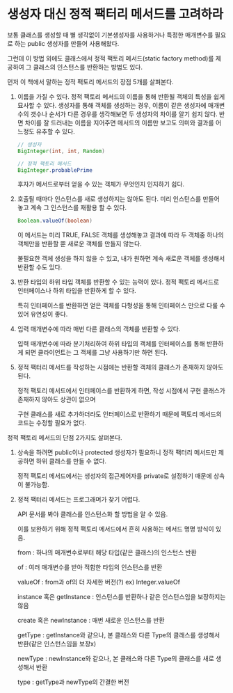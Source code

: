 # 생성자 대신 정적 팩터리 메서드를 고려하라

보통 클래스를 생성할 때 별 생각없이 기본생성자를 사용하거나 특정한 매개변수를 필요로 하는 public 생성자를 만들어 사용해왔다.

그런데 이 방법 외에도 클래스에서 정적 팩토리 메서드(static factory method)를 제공하여 그 클래스의 인스턴스를 반환하는 방법도 있다.

먼저 이 책에서 말하는 정적 팩토리 메서드의 장점 5개를 살펴본다.

1. 이름을 가질 수 있다.
   정적 팩토리 메서드의 이름을 통해 반환될 객체의 특성을 쉽게 묘사할 수 있다.
   생성자를 통해 객체를 생성하는 경우, 이름이 같은 생성자에 매개변수의 갯수나 순서가 다른 경우를 생각해보면 두 생성자의 차이를 알기 쉽지 않다.
   반면 차이를 잘 드러내는 이름을 지어주면 메서드의 이름만 보고도 의미와 결과를 어느정도 유추할 수 있다.

   ```java
   // 생성자
   BigInteger(int, int, Random)
   ```

   ```java
   // 정적 팩토리 메서드
   BigInteger.probablePrime
   ```
   
   후자가 메서드로부터 얻을 수 있는 객체가 무엇인지 인지하기 쉽다.
   
2. 호출될 때마다 인스턴스를 새로 생성하지는 않아도 된다.
   미리 인스턴스를 만들어 놓고 계속 그 인스턴스를 재활용 할 수 있다.
   ```java
   Boolean.valueOf(boolean)
   ```
   이 메서드는 미리 TRUE, FALSE 객체를 생성해놓고 결과에 따라 두 객체중 하나의 객체만을 반환할 뿐 새로운 객체를 만들지 않는다.

   불필요한 객체 생성을 하지 않을 수 있고, 내가 원하면 계속 새로운 객체를 생성해서 반환할 수도 있다.
   
3. 반환 타입의 하위 타입 객체를 반환할 수 있는 능력이 있다.
   정적 팩토리 메서드로 인터페이스나 하위 타입을 반환하게 할 수 있다.
   
   특히 인터페이스를 반환하면 얻은 객체를 다형성을 통해 인터페이스 만으로 다룰 수 있어 유연성이 좋다.

4. 입력 매개변수에 따라 매번 다른 클래스의 객체를 반환할 수 있다.

   입력 매개변수에 따라 분기처리하여 하위 타입의 객체를 인터페이스를 통해 반환하게 되면 클라이언트는 그 객체를 그냥 사용하기만 하면 된다.
   
5. 정적 팩터리 메서드를 작성하는 시점에는 반환할 객체의 클래스가 존재하지 않아도 된다.
 
   정적 팩토리 메서드에서 인터페이스를 반환하게 하면, 작성 시점에서 구현 클래스가 존재하지 않아도 상관이 없으며

   구현 클래스를 새로 추가하더라도 인터페이스로 반환하기 때문에 팩토리 메서드의 코드는 수정할 필요가 없다.




정적 팩토리 메서드의 단점 2가지도 살펴본다.



1. 상속을 하려면 public이나 protected 생성자가 필요하니 정적 팩터리 메서드만 제공하면 하위 클래스를 만들 수 없다.
 
   정적 팩토리 메서드에서는 생성자의 접근제어자를 private로 설정하기 때문에 상속이 불가능함.

2. 정적 팩터리 메서드는 프로그래머가 찾기 어렵다.
 
   API 문서를 봐야 클래스를 인스턴스화 할 방법을 알 수 있음.
   
   이를 보완하기 위해 정적 팩토리 메서드에서 흔히 사용하는 메서드 명명 방식이 있음.
   
   from : 하나의 매개변수로부터 해당 타입(같은 클래스)의 인스턴스 반환
   
   of : 여러 매개변수를 받아 적합한 타입의 인스턴스를 반환
   
   valueOf : from과 of의 더 자세한 버전(?) ex) Integer.valueOf
   
   instance 혹은 getInstance : 인스턴스를 반환하나 같은 인스턴스임을 보장하지는 않음
   
   create 혹은 newInstance : 매번 새로운 인스턴스를 반환
   
   getType : getInstance와 같으나, 본 클래스와 다른 Type의 클래스를 생성해서 반환(같은 인스턴스임을 보장x)
   
   newType : newInstance와 같으나, 본 클래스와 다른 Type의 클래스를 새로 생성해서 반환
   
   type : getType과 newType의 간결한 버전
